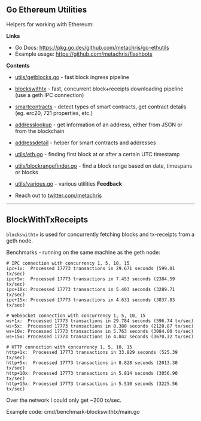 ## Go Ethereum Utilities

Helpers for working with Ethereum:

**Links**

* Go Docs: https://pkg.go.dev/github.com/metachris/go-ethutils
* Example usage: https://github.com/metachris/flashbots

**Contents**

* [utils/getblocks.go](https://github.com/metachris/go-ethutils/blob/master/utils/getblocks.go) - fast block ingress pipeline
* [blockswithtx](https://github.com/metachris/go-ethutils/blob/master/blockswithtx) - fast, concurrent block+receipts downloading pipeline (use a geth IPC connection)
* [smartcontracts](https://github.com/metachris/go-ethutils/blob/master/smartcontracts) - detect types of smart contracts, get contract details (eg. erc20, 721 properties, etc.)
* [addresslookup](https://github.com/metachris/go-ethutils/blob/master/addresslookup) - get information of an address, either from JSON or from the blockchain
* [addressdetail](https://github.com/metachris/go-ethutils/blob/master/addressdetail) - helper for smart contracts and addresses
* [utils/eth.go](https://github.com/metachris/go-ethutils/blob/master/utils/eth.go) - finding first block at or after a certain UTC timestamp
* [utils/blockrangefinder.go](https://github.com/metachris/go-ethutils/blob/master/utils/blockrangefinder.go) - find a block range based on date, timespans or blocks
* [utils/various.go](https://github.com/metachris/go-ethutils/blob/master/utils/various.go) - various utilities
**Feedback**

* Reach out to [twitter.com/metachris](https://twitter.com/metachris)

---

## BlockWithTxReceipts

`blockswithtx` is used for concurrently fetching blocks and tx-receipts from a geth node.

Benchmarks - running on the same machine as the geth node:

```
# IPC connection with concurrency 1, 5, 10, 15
ipc+1x:  Processed 17773 transactions in 29.671 seconds (599.01 tx/sec)
ipc+5x:  Processed 17773 transactions in 7.453 seconds (2384.59 tx/sec)
ipc+10x: Processed 17773 transactions in 5.403 seconds (3289.71 tx/sec)
ipc+15x: Processed 17773 transactions in 4.631 seconds (3837.83 tx/sec)

# WebSocket connection with concurrency 1, 5, 10, 15
ws+1x:  Processed 17773 transactions in 29.784 seconds (596.74 tx/sec)
ws+5x:  Processed 17773 transactions in 8.380 seconds (2120.87 tx/sec)
ws+10x: Processed 17773 transactions in 5.763 seconds (3084.00 tx/sec)
ws+15x: Processed 17773 transactions in 4.842 seconds (3670.32 tx/sec)

# HTTP connection with concurrency 1, 5, 10, 15
http+1x:  Processed 17773 transactions in 33.829 seconds (525.39 tx/sec)
http+5x:  Processed 17773 transactions in 8.828 seconds (2013.30 tx/sec)
http+10x: Processed 17773 transactions in 5.814 seconds (3056.90 tx/sec)
http+15x: Processed 17773 transactions in 5.510 seconds (3225.56 tx/sec)
```

Over the network I could only get ~200 tx/sec.

Example code: cmd/benchmark-blockswithtx/main.go
